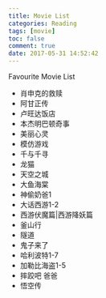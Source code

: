```yaml
---
title: Movie List
categories: Reading
tags: [movie]
toc: false
comment: true
date: 2017-05-31 14:52:42
---
```




Favourite Movie List


<!--more-->


- 肖申克的救赎
- 阿甘正传
- 卢旺达饭店
- 本杰明巴顿奇事
- 美丽心灵
- 模仿游戏
- 千与千寻
- 龙猫
- 天空之城
- 大鱼海棠
- 神偷奶爸1
- 大话西游1-2
- 西游伏魔篇|西游降妖篇
- 釜山行
- 隧道
- 鬼子来了
- 哈利波特1-7
- 加勒比海盗1-5
- 摔跤吧 爸爸
- 悟空传

